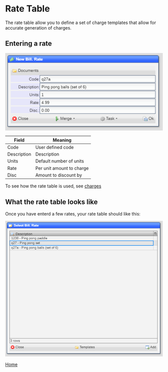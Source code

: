 # Rate Table

The rate table allow you to define a set of charge templates that allow for accurate generation of charges.

## Entering a rate

![image](images/Billrt1.png)

|Field|Meaning|
|-|-|
|Code|User defined code|
|Description|Description|
|Units|Default number of units|
|Rate|Per unit amount to charge|
|Disc|Amount to discount by|

To see how the rate table is used, see [charges](README_B_CHARGE.md)

## What the rate table looks like

Once you have enterd a few rates, your rate table should like this:

![image](images/Billrt2.png)

[Home](../README.md)
